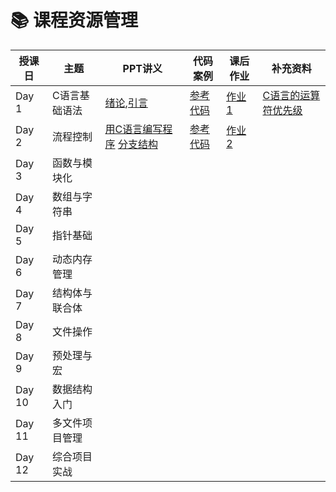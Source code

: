 # 📚 课程资源管理

| 授课日 | 主题                 | PPT讲义 | 代码案例 | 课后作业 | 补充资料 |
|--------|----------------------|---------|----------|----------|----------|
| Day 1  | C语言基础语法        |[绪论](day1/chap00绪论.pptx),[引言](day1/chap01引言.pptx)         |[参考代码](day1/code.zip)          |[作业1](day1/hw1.pdf)          |[C语言的运算符优先级](https://blog.csdn.net/yuliying/article/details/72898132)          |
| Day 2  | 流程控制             |[用C语言编写程序](day2/chap02用C语言编写程序.pptx) [分支结构](day2/chap03分支结构.pptx)         |[参考代码](day2/code.zip)          |[作业2](day2/hw2.pdf)          |          |
| Day 3  | 函数与模块化         |         |          |          |          |
| Day 4  | 数组与字符串         |         |          |          |          |
| Day 5  | 指针基础             |         |          |          |          |
| Day 6  | 动态内存管理         |         |          |          |          |
| Day 7  | 结构体与联合体       |         |          |          |          |
| Day 8  | 文件操作             |         |          |          |          |
| Day 9  | 预处理与宏           |         |          |          |          |
| Day 10 | 数据结构入门         |         |          |          |          |
| Day 11 | 多文件项目管理       |         |          |          |          |
| Day 12 | 综合项目实战         |         |          |          |          |